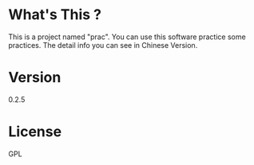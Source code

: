 # What's This ?
This is a project named "prac". You can use this software practice some practices. The detail info you can see in Chinese Version.

# Version
0.2.5

# License
GPL